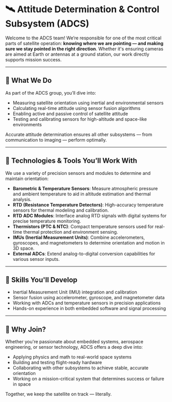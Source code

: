 # 🛰️ Attitude Determination & Control Subsystem (ADCS)

Welcome to the ADCS team! We’re responsible for one of the most critical parts of satellite operation: **knowing where we are pointing — and making sure we stay pointed in the right direction**. Whether it's ensuring cameras are aimed at Earth or antennas at a ground station, our work directly supports mission success.

---

## 🌌 What We Do

As part of the ADCS group, you’ll dive into:

- Measuring satellite orientation using inertial and environmental sensors  
- Calculating real-time attitude using sensor fusion algorithms  
- Enabling active and passive control of satellite attitude  
- Testing and calibrating sensors for high-altitude and space-like environments  

Accurate attitude determination ensures all other subsystems — from communication to imaging — perform optimally.

---

## 🔧 Technologies & Tools You’ll Work With

We use a variety of precision sensors and modules to determine and maintain orientation:

- **Barometric & Temperature Sensors**: Measure atmospheric pressure and ambient temperature to aid in altitude estimation and thermal analysis.  
- **RTD (Resistance Temperature Detectors)**: High-accuracy temperature sensors for thermal modeling and calibration.  
- **RTD ADC Modules**: Interface analog RTD signals with digital systems for precise temperature monitoring.  
- **Thermistors (PTC & NTC)**: Compact temperature sensors used for real-time thermal protection and environment sensing.  
- **IMUs (Inertial Measurement Units)**: Combine accelerometers, gyroscopes, and magnetometers to determine orientation and motion in 3D space.  
- **External ADCs**: Extend analog-to-digital conversion capabilities for various sensor inputs.  

---

## 🧠 Skills You'll Develop

- Inertial Measurement Unit (IMU) integration and calibration  
- Sensor fusion using accelerometer, gyroscope, and magnetometer data  
- Working with ADCs and temperature sensors in precision applications  
- Hands-on experience in both embedded software and signal processing  

---

## 🚀 Why Join?

Whether you're passionate about embedded systems, aerospace engineering, or sensor technology, ADCS offers a deep dive into:

- Applying physics and math to real-world space systems  
- Building and testing flight-ready hardware  
- Collaborating with other subsystems to achieve stable, accurate orientation  
- Working on a mission-critical system that determines success or failure in space  

Together, we keep the satellite on track — literally.
